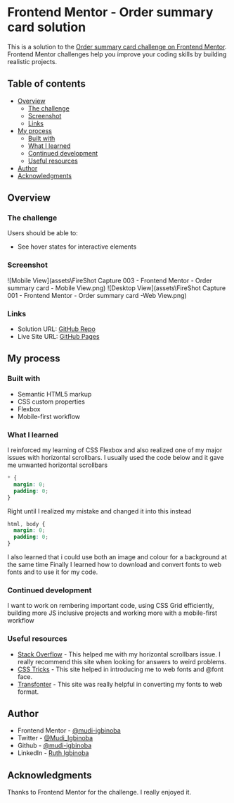 # Frontend Mentor - Order summary card solution

This is a solution to the [Order summary card challenge on Frontend Mentor](https://www.frontendmentor.io/challenges/order-summary-component-QlPmajDUj). Frontend Mentor challenges help you improve your coding skills by building realistic projects. 

## Table of contents

- [Overview](#overview)
  - [The challenge](#the-challenge)
  - [Screenshot](#screenshot)
  - [Links](#links)
- [My process](#my-process)
  - [Built with](#built-with)
  - [What I learned](#what-i-learned)
  - [Continued development](#continued-development)
  - [Useful resources](#useful-resources)
- [Author](#author)
- [Acknowledgments](#acknowledgments)


## Overview

### The challenge

Users should be able to:

- See hover states for interactive elements

### Screenshot

![Mobile View](assets\FireShot Capture 003 - Frontend Mentor - Order summary card - Mobile View.png)
![Desktop View](assets\FireShot Capture 001 - Frontend Mentor - Order summary card -Web View.png)

### Links

- Solution URL: [GitHub Repo](https://github.com/Mudi-Igbinoba/Order-Summary-Frontend-Mentor)
- Live Site URL: [GitHub Pages](https://your-live-site-url.com)

## My process

### Built with

- Semantic HTML5 markup
- CSS custom properties
- Flexbox
- Mobile-first workflow

### What I learned

I reinforced my learning of CSS Flexbox and also realized one of my major issues with horizontal scrollbars.
I usually used the code below and it gave me unwanted horizontal scrollbars
```css
* {
  margin: 0;
  padding: 0;
}
```
Right until I realized my mistake and changed it into this instead
```css
html, body {
  margin: 0;
  padding: 0;
}
```
I also learned that i could use both an image and colour for a background at the same time
Finally I learned how to download and convert fonts to web fonts and to use it for my code.

### Continued development

I want to work on rembering important code, using CSS Grid efficiently, building more JS inclusive projects and working more with a mobile-first workflow


### Useful resources

- [Stack Overflow](https://stackoverflow.com) - This helped me with my horizontal scrollbars issue. I really recommend this site when looking for answers to weird problems.
- [CSS Tricks](https://css-tricks.com) - This site helped in introducing me to web fonts and @font face.
- [Transfonter](https://transfonter.org) - This site was really helpful in converting my fonts to web format.

## Author
- Frontend Mentor - [@mudi-igbinoba](https://www.frontendmentor.io/profile/mudi-igbinoba)
- Twitter - [@Mudi_Igbinoba](https://www.twitter.com/mudi_igbinoba)
- Github - [@mudi-igbinoba](https://github.com/mudi-igbinoba)
- LinkedIn - [Ruth Igbinoba](https://www.linkedin/in/ruth-igbinoba-485a1a182)

## Acknowledgments
Thanks to Frontend Mentor for the challenge. I really enjoyed it.

